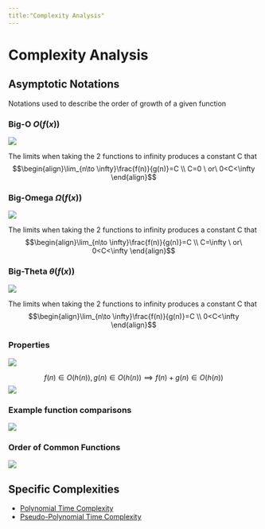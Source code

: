 ```yaml
---
title:"Complexity Analysis"
---
```

# Complexity Analysis
## Asymptotic Notations
Notations used to describe the order of growth of a given function
### Big-O $O(f(x))$
![](https://i.imgur.com/KUrXTHz.png)

The limits when taking the 2 functions to infinity produces a constant C that 
$$\begin{align}\lim_{n\to \infty}\frac{f(n)}{g(n)}=C \\ C=0 \ or\ 0<C<\infty \end{align}$$
### Big-Omega $\Omega(f(x))$
![](https://i.imgur.com/SpdpFpF.png)

The limits when taking the 2 functions to infinity produces a constant C that 
$$\begin{align}\lim_{n\to \infty}\frac{f(n)}{g(n)}=C \\ C=\infty \ or\ 0<C<\infty \end{align}$$
### Big-Theta $\theta(f(x))$
![](https://i.imgur.com/c5JWUJ8.png)

The limits when taking the 2 functions to infinity produces a constant C that 
$$\begin{align}\lim_{n\to \infty}\frac{f(n)}{g(n)}=C \\ 0<C<\infty \end{align}$$

### Properties
![](https://i.imgur.com/En4IxYe.png)

$$f(n)\in O(h(n)),g(n)\in O(h(n)) \implies f(n)+g(n)\in O(h(n))$$
![](https://i.imgur.com/h7PQDHK.png)

### Example function comparisons
![](https://i.imgur.com/1Ngf1uk.png)

### Order of Common Functions
![](https://i.imgur.com/LurnRaE.png)

## Specific Complexities
- [Polynomial Time Complexity](Notes/Polynomial%20Time%20Complexity.md)
- [Pseudo-Polynomial Time Complexity](Notes/Pseudo-Polynomial%20Time%20Complexity.md)

